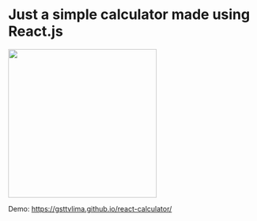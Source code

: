 # Just a simple calculator made using React.js 


<img src="https://user-images.githubusercontent.com/115879524/196071253-993d6ce3-fce7-40ff-8eef-778aac125a72.jpeg" width="300" />

Demo: https://gsttvlima.github.io/react-calculator/

